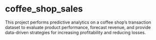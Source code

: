 # coffee_shop_sales
This project performs predictive analytics on a coffee shop’s transaction dataset to evaluate product performance, forecast revenue, and provide data-driven strategies for increasing profitability and reducing losses.
